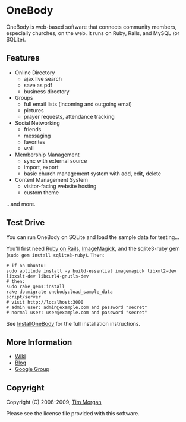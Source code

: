 OneBody
=======

OneBody is web-based software that connects community members, especially churches, on the web. It runs on Ruby, Rails, and MySQL (or SQLite).

Features
--------

* Online Directory
  * ajax live search
  * save as pdf
  * business directory
* Groups
  * full email lists (incoming and outgoing emai)
  * pictures
  * prayer requests, attendance tracking
* Social Networking
  * friends
  * messaging
  * favorites
  * wall
* Membership Management
  * sync with external source
  * import, export
  * basic church management system with add, edit, delete
* Content Management System
  * visitor-facing website hosting
  * custom theme

...and more.

Test Drive
----------

You can run OneBody on SQLite and load the sample data for testing...

You'll first need [Ruby on Rails](http://rubyonrails.org/download),
[ImageMagick](http://www.imagemagick.org/script/index.php),
and the sqlite3-ruby gem (`sudo gem install sqlite3-ruby`). Then:

    # if on Ubuntu:
    sudo aptitude install -y build-essential imagemagick libxml2-dev libxslt-dev libcurl4-gnutls-dev
    # then:
    sudo rake gems:install
    rake db:migrate onebody:load_sample_data
    script/server
    # visit http://localhost:3000
    # admin user: admin@example.com and password "secret"
    # normal user: user@example.com and password "secret"

See [InstallOneBody](http://wiki.github.com/seven1m/onebody/installonebody) for the full installation instructions.

More Information
----------------

* [Wiki](http://wiki.github.com/seven1m/onebody)
* [Blog](http://onebodyapp.wordpress.com)
* [Google Group](http://groups.google.com/group/onebodyapp)

Copyright
---------

Copyright (C) 2008-2009, [Tim Morgan](http://timmorgan.org)

Please see the license file provided with this software.